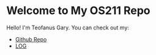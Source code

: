 # Welcome to My OS211 Repo

Hello! I'm Teofanus Gary. You can check out my:

* [Github Repo][Github Repo]
* [LOG][Log]

[Github Repo]: https://garyteofanus.github.io/os211/
[Log]: https://raw.githubusercontent.com/garyteofanus/os211/master/TXT/mylog.txt
